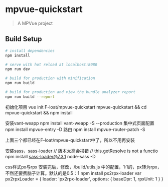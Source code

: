 # mpvue-quickstart

> A MPVue project

## Build Setup

``` bash
# install dependencies
npm install

# serve with hot reload at localhost:8080
npm run dev

# build for production with minification
npm run build

# build for production and view the bundle analyzer report
npm run build --report
```


初始化项目
vue init F-loat/mpvue-quickstart mpvue-quickstart && cd mpvue-quickstart && npm install

安装vant-weapp
npm install vant-weapp -S --production
集中式页面配置
npm install mpvue-entry -D
路由
npm install mpvue-router-patch -S

上面三个都已经在F-loat/mpvue-quickstart中了，所以不用再安装

安装sass，sass-loader // 版本太高会报错 // this.getResolve is not a functio
npm install sass-loader@7.3.1 node-sass -D

css样式px与rpx 安装完后，修改，/build/utils.js 中的配置，1:1的，px转为rpx，不然还要费脑子计算。默认的是0.5：1
npm install px2rpx-loader
var px2rpxLoader = {
    loader: 'px2rpx-loader',
    options: {
      baseDpr: 1,
      rpxUnit: 1
    }
  }
